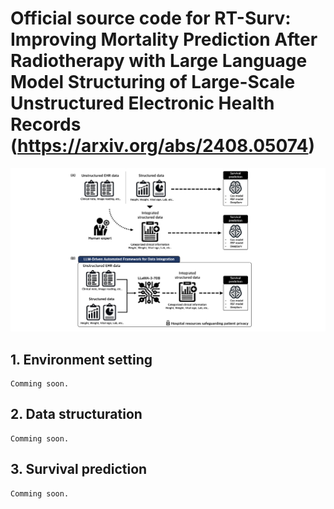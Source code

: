 # Official source code for RT-Surv: Improving Mortality Prediction After Radiotherapy with Large Language Model Structuring of Large-Scale Unstructured Electronic Health Records (https://arxiv.org/abs/2408.05074)
![RT-Surv workflow](./Picture1.png)

## 1. Environment setting
```
Comming soon.
```

## 2. Data structuration
```
Comming soon.
```

## 3. Survival prediction
```
Comming soon.
```
